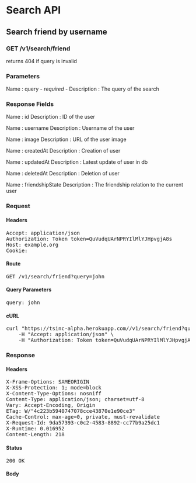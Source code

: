 # Search API

## Search friend by username

### GET /v1/search/friend

returns 404 if query is invalid



### Parameters

Name : query *- required -*
Description : The query of the search


### Response Fields

Name : id
Description : ID of the user

Name : username
Description : Username of the user

Name : image
Description : URL of the user image

Name : createdAt
Description : Creation of user

Name : updatedAt
Description : Latest update of user in db

Name : deletedAt
Description : Deletion of user

Name : friendshipState
Description : The friendship relation to the current user

### Request

#### Headers

<pre>Accept: application/json
Authorization: Token token=QuVudqUArNPRYIlMlYJHpvgjA8s
Host: example.org
Cookie: </pre>

#### Route

<pre>GET /v1/search/friend?query=john</pre>

#### Query Parameters

<pre>query: john</pre>

#### cURL

<pre class="request">curl &quot;https://tsinc-alpha.herokuapp.com//v1/search/friend?query=john&quot; -X GET \
	-H &quot;Accept: application/json&quot; \
	-H &quot;Authorization: Token token=QuVudqUArNPRYIlMlYJHpvgjA8s&quot;</pre>

### Response

#### Headers

<pre>X-Frame-Options: SAMEORIGIN
X-XSS-Protection: 1; mode=block
X-Content-Type-Options: nosniff
Content-Type: application/json; charset=utf-8
Vary: Accept-Encoding, Origin
ETag: W/&quot;4c223b5940747078cce43870e1e90ce3&quot;
Cache-Control: max-age=0, private, must-revalidate
X-Request-Id: 9da57393-c0c2-4583-8892-cc77b9a25dc1
X-Runtime: 0.016952
Content-Length: 218</pre>

#### Status

<pre>200 OK</pre>

#### Body

```javascript

```
